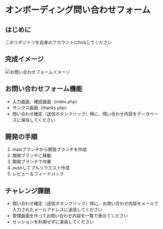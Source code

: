 # オンボーディング問い合わせフォーム

## はじめに

このリポジトリを自身のアカウントにforkしてください

## 完成イメージ

![お問い合わせフォームイメージ](https://github.com/seeds-std/onboarding-contact/assets/156643741/37184aee-574f-4f6e-8105-d31e8fdb54da)

## お問い合わせフォーム機能

- 入力画面、確認画面（index.php）
- サンクス画面（thanks.php）
- 問い合わせ確定（送信ボタンクリック）時に、問い合わせ内容をデータベースに保存してください

## 開発の手順
1. mainブランチから開発ブランチを作成
2. 開発ブランチに移動
3. 開発ブランチで作業
4. pushしてプルリクエスト作成
5. レビュー＆フィードバック

## チャレンジ課題

- 問い合わせ確定（送信ボタンクリック）時に、お問い合わせ内容をメールで入力されたメールアドレスに送信してください
- 管理画面を作ってお問い合わせ内容を一覧で表示てください
- セッションを利用せずに実装してください
